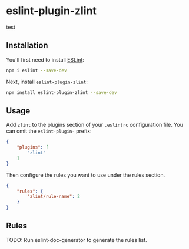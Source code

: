# eslint-plugin-zlint

test

## Installation

You'll first need to install [ESLint](https://eslint.org/):

```sh
npm i eslint --save-dev
```

Next, install `eslint-plugin-zlint`:

```sh
npm install eslint-plugin-zlint --save-dev
```

## Usage

Add `zlint` to the plugins section of your `.eslintrc` configuration file. You can omit the `eslint-plugin-` prefix:

```json
{
    "plugins": [
        "zlint"
    ]
}
```


Then configure the rules you want to use under the rules section.

```json
{
    "rules": {
        "zlint/rule-name": 2
    }
}
```

## Rules

<!-- begin auto-generated rules list -->
TODO: Run eslint-doc-generator to generate the rules list.
<!-- end auto-generated rules list -->


